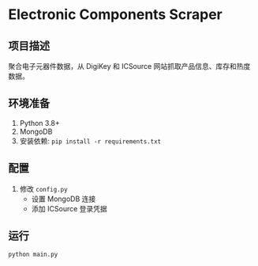 # Electronic Components Scraper

## 项目描述
聚合电子元器件数据，从 DigiKey 和 ICSource 网站抓取产品信息、库存和热度数据。

## 环境准备
1. Python 3.8+
2. MongoDB
3. 安装依赖: `pip install -r requirements.txt`

## 配置
1. 修改 `config.py`
   - 设置 MongoDB 连接
   - 添加 ICSource 登录凭据

## 运行
```bash
python main.py
